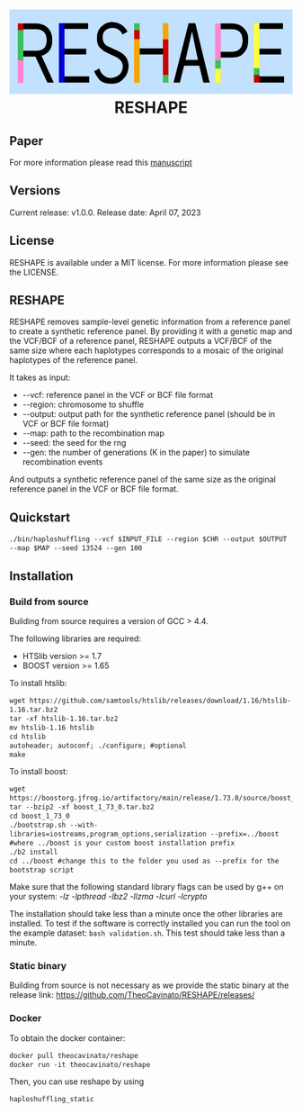 # <p align="center"> <img height="150" src="logo.png"/> <br>RESHAPE </p>

## Paper
For more information please read this [manuscript](https://www.biorxiv.org/content/10.1101/2023.04.07.535812v1.full.pdf+html) 

## Versions

Current release: v1.0.0. Release date: April 07, 2023

## License
RESHAPE is available under a MIT license. For more information please see the LICENSE.

## RESHAPE
RESHAPE removes sample-level genetic information from a reference panel to create a synthetic reference panel. By providing it with a genetic map and the VCF/BCF of a reference panel, RESHAPE outputs a VCF/BCF of the same size where each haplotypes corresponds to a mosaic of the original haplotypes of the reference panel.

It takes as input:
* --vcf: reference panel in the VCF or BCF file format
* --region: chromosome to shuffle
* --output: output path for the synthetic reference panel (should be in VCF or BCF file format)
* --map: path to the recombination map
* --seed: the seed for the rng
* --gen: the number of generations (K in the paper) to simulate recombination events

And outputs a synthetic reference panel of the same size as the original reference panel in the VCF or BCF file format.

## Quickstart
```
./bin/haploshuffling --vcf $INPUT_FILE --region $CHR --output $OUTPUT --map $MAP --seed 13524 --gen 100
```

## Installation

### Build from source
Building from source requires a version of GCC > 4.4.

The following libraries are required:
* HTSlib version >= 1.7
* BOOST version >= 1.65

To install htslib:
```
wget https://github.com/samtools/htslib/releases/download/1.16/htslib-1.16.tar.bz2
tar -xf htslib-1.16.tar.bz2
mv htslib-1.16 htslib
cd htslib
autoheader; autoconf; ./configure; #optional
make
```

To install boost:
```
wget https://boostorg.jfrog.io/artifactory/main/release/1.73.0/source/boost_1_73_0.tar.bz2
tar --bzip2 -xf boost_1_73_0.tar.bz2
cd boost_1_73_0
./bootstrap.sh --with-libraries=iostreams,program_options,serialization --prefix=../boost #where ../boost is your custom boost installation prefix
./b2 install
cd ../boost #change this to the folder you used as --prefix for the bootstrap script
```
Make sure that the following standard library flags can be used by g++ on your system: *-lz -lpthread -lbz2 -llzma -lcurl -lcrypto*

The installation should take less than a minute once the other libraries are installed.
To test if the software is correctly installed you can run the tool on the example dataset: `bash validation.sh`. This test should take less than a minute.

### Static binary
Building from source is not necessary as we provide the static binary at the release link:
https://github.com/TheoCavinato/RESHAPE/releases/

### Docker
To obtain the docker container:
```
docker pull theocavinato/reshape
docker run -it theocavinato/reshape
```
Then, you can use reshape by using
```
haploshuffling_static
```

